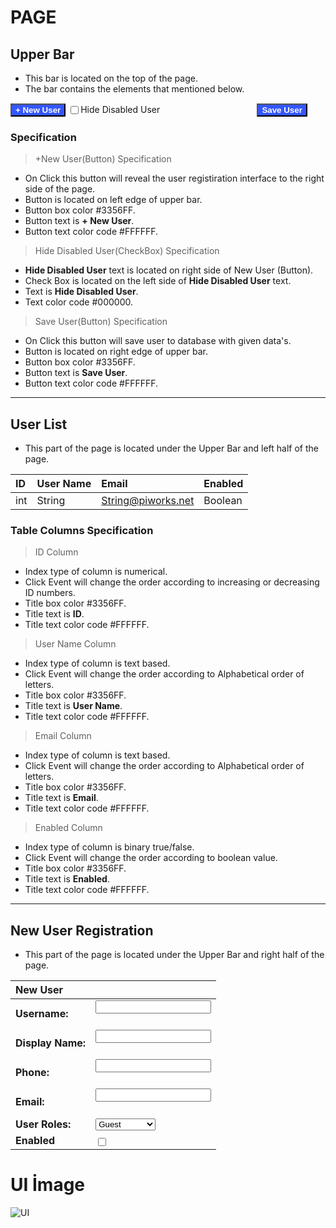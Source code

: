 # PAGE


## Upper Bar
* This bar is located on the top of the page.
* The bar contains the elements that mentioned below.

 <a><button name="button" style = "position:relative; left:0%; background:#3356FF;color:#FFFFFF" >**+ New User**</button></a>  <input style = "position:relative; top:2px;" type="checkbox">Hide Disabled User  <a><button  name="button" style = "position:relative; left:30%; background:#3356FF;color:#FFFFFF" >**Save User**</button></a>


### Specification
>  +New User(Button) Specification
* On Click this button will reveal the user registiration interface to the right side of the page.
* Button is located on left edge of upper bar.
* Button box color #3356FF.
* Button text is **+ New User**.
* Button text color code #FFFFFF.


>  Hide Disabled User(CheckBox) Specification
* **Hide Disabled User** text is located on right side of New User (Button).
* Check Box is located on the left side of **Hide Disabled User** text.
* Text is **Hide Disabled User**.
* Text color code #000000.


>  Save User(Button) Specification
* On Click this button will save user to database with given data's.
* Button is located on right edge of upper bar.
* Button box color #3356FF.
* Button text is **Save User**.
* Button text color code #FFFFFF.





---
## User List
* This part of the page is located under the Upper Bar and left half of the page.

| ID | User Name | Email | Enabled |
|:------ | :------ | :-------- | :-------- |
|int | String | String@piworks.net | Boolean |

### Table Columns Specification
> ID Column
* Index type of column is numerical.
* Click Event will change the order according to increasing or decreasing ID numbers.
* Title box color #3356FF.
* Title text is **ID**.
* Title text color code #FFFFFF.

> User Name Column
* Index type of column is text based.
* Click Event will change the order according to Alphabetical order of letters.
* Title box color #3356FF.
* Title text is **User Name**.
* Title text color code #FFFFFF.

> Email Column
* Index type of column is text based.
* Click Event will change the order according to Alphabetical order of letters.
* Title box color #3356FF.
* Title text is **Email**.
* Title text color code #FFFFFF.

> Enabled Column
* Index type of column is binary true/false.
* Click Event will change the order according to boolean value.
* Title box color #3356FF.
* Title text is **Enabled**.
* Title text color code #FFFFFF.

---
## New User Registration
* This part of the page is located under the Upper Bar and right half of the page.

|New User||
|:------ |:------ |
|**Username:**| <input type="text" id="lname" name="lname"><br><br>|
|**Display Name:**| <input type="text" id="lname" name="lname"><br><br>|
|**Phone:**|  <input type="text" id="lname" name="lname"><br><br>|
|**Email:**| <input type="email" id="lname" name="lname"><br><br>| 
|**User Roles:**| <select default="Select User roles..."> <option value="Guest">Guest </option> <option value="Admin">Admin</option> <option value="SuperAdmin">SuperAdmin </option> </select>|
|**Enabled**| <input style = "position:relative; top:2px;" type="checkbox">

 


# UI İmage
![UI](https://lists.office.com/Images/969df1bb-97b6-44ef-9108-dc18a5fd96c2/298428f6-6729-4501-a9de-dcaf554877fe/T3L0G2MKUPU8GQUY8YHP00Z9RB/c2f1cb7e-5022-433a-93a2-1ac0b6ec1015)